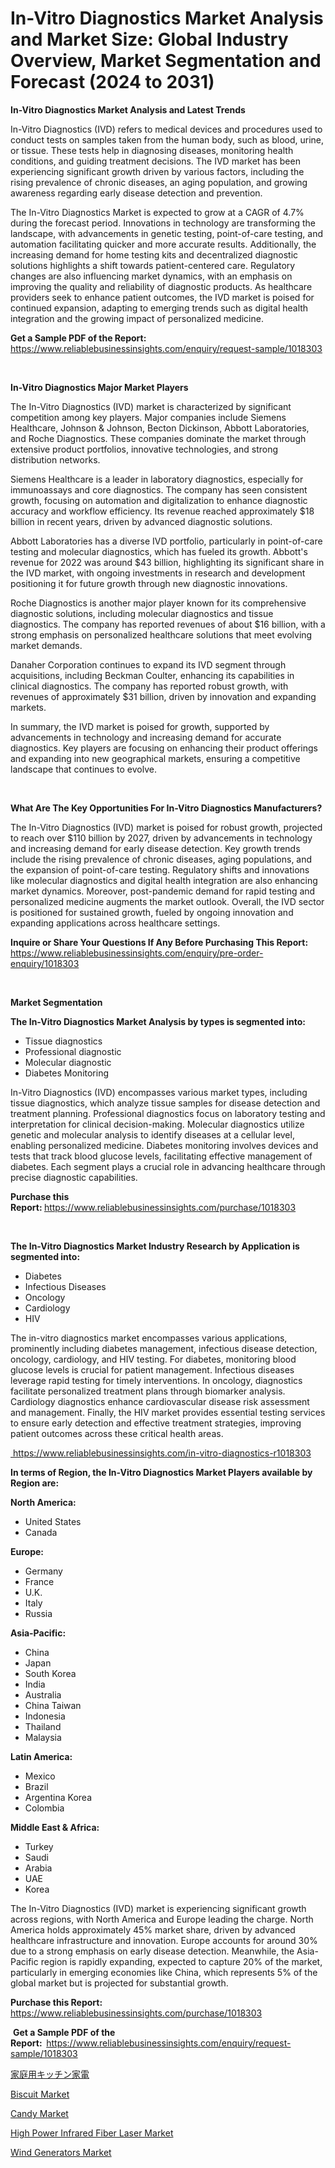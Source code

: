 <p><h1>In-Vitro Diagnostics Market Analysis and Market Size: Global Industry Overview, Market Segmentation and Forecast (2024 to 2031)</h1></p><p><strong>In-Vitro Diagnostics Market Analysis and Latest Trends</strong></p>
<p><p>In-Vitro Diagnostics (IVD) refers to medical devices and procedures used to conduct tests on samples taken from the human body, such as blood, urine, or tissue. These tests help in diagnosing diseases, monitoring health conditions, and guiding treatment decisions. The IVD market has been experiencing significant growth driven by various factors, including the rising prevalence of chronic diseases, an aging population, and growing awareness regarding early disease detection and prevention.</p><p>The In-Vitro Diagnostics Market is expected to grow at a CAGR of 4.7% during the forecast period. Innovations in technology are transforming the landscape, with advancements in genetic testing, point-of-care testing, and automation facilitating quicker and more accurate results. Additionally, the increasing demand for home testing kits and decentralized diagnostic solutions highlights a shift towards patient-centered care. Regulatory changes are also influencing market dynamics, with an emphasis on improving the quality and reliability of diagnostic products. As healthcare providers seek to enhance patient outcomes, the IVD market is poised for continued expansion, adapting to emerging trends such as digital health integration and the growing impact of personalized medicine.</p></p>
<p><strong>Get a Sample PDF of the Report:&nbsp;</strong> <a href="https://www.reliablebusinessinsights.com/enquiry/request-sample/1018303">https://www.reliablebusinessinsights.com/enquiry/request-sample/1018303</a></p>
<p>&nbsp;</p>
<p><strong>In-Vitro Diagnostics Major Market Players</strong></p>
<p><p>The In-Vitro Diagnostics (IVD) market is characterized by significant competition among key players. Major companies include Siemens Healthcare, Johnson & Johnson, Becton Dickinson, Abbott Laboratories, and Roche Diagnostics. These companies dominate the market through extensive product portfolios, innovative technologies, and strong distribution networks.</p><p>Siemens Healthcare is a leader in laboratory diagnostics, especially for immunoassays and core diagnostics. The company has seen consistent growth, focusing on automation and digitalization to enhance diagnostic accuracy and workflow efficiency. Its revenue reached approximately $18 billion in recent years, driven by advanced diagnostic solutions.</p><p>Abbott Laboratories has a diverse IVD portfolio, particularly in point-of-care testing and molecular diagnostics, which has fueled its growth. Abbott's revenue for 2022 was around $43 billion, highlighting its significant share in the IVD market, with ongoing investments in research and development positioning it for future growth through new diagnostic innovations.</p><p>Roche Diagnostics is another major player known for its comprehensive diagnostic solutions, including molecular diagnostics and tissue diagnostics. The company has reported revenues of about $16 billion, with a strong emphasis on personalized healthcare solutions that meet evolving market demands.</p><p>Danaher Corporation continues to expand its IVD segment through acquisitions, including Beckman Coulter, enhancing its capabilities in clinical diagnostics. The company has reported robust growth, with revenues of approximately $31 billion, driven by innovation and expanding markets.</p><p>In summary, the IVD market is poised for growth, supported by advancements in technology and increasing demand for accurate diagnostics. Key players are focusing on enhancing their product offerings and expanding into new geographical markets, ensuring a competitive landscape that continues to evolve.</p></p>
<p>&nbsp;</p>
<p><strong>What Are The Key Opportunities For In-Vitro Diagnostics Manufacturers?</strong></p>
<p><p>The In-Vitro Diagnostics (IVD) market is poised for robust growth, projected to reach over $110 billion by 2027, driven by advancements in technology and increasing demand for early disease detection. Key growth trends include the rising prevalence of chronic diseases, aging populations, and the expansion of point-of-care testing. Regulatory shifts and innovations like molecular diagnostics and digital health integration are also enhancing market dynamics. Moreover, post-pandemic demand for rapid testing and personalized medicine augments the market outlook. Overall, the IVD sector is positioned for sustained growth, fueled by ongoing innovation and expanding applications across healthcare settings.</p></p>
<p><strong>Inquire or Share Your Questions If Any Before Purchasing This Report:</strong> <a href="https://www.reliablebusinessinsights.com/enquiry/pre-order-enquiry/1018303">https://www.reliablebusinessinsights.com/enquiry/pre-order-enquiry/1018303</a></p>
<p>&nbsp;</p>
<p><strong>Market Segmentation</strong></p>
<p><strong>The In-Vitro Diagnostics Market Analysis by types is segmented into:</strong></p>
<p><ul><li>Tissue diagnostics</li><li>Professional diagnostic</li><li>Molecular diagnostic</li><li>Diabetes Monitoring</li></ul></p>
<p><p>In-Vitro Diagnostics (IVD) encompasses various market types, including tissue diagnostics, which analyze tissue samples for disease detection and treatment planning. Professional diagnostics focus on laboratory testing and interpretation for clinical decision-making. Molecular diagnostics utilize genetic and molecular analysis to identify diseases at a cellular level, enabling personalized medicine. Diabetes monitoring involves devices and tests that track blood glucose levels, facilitating effective management of diabetes. Each segment plays a crucial role in advancing healthcare through precise diagnostic capabilities.</p></p>
<p><strong>Purchase this Report:&nbsp;</strong><a href="https://www.reliablebusinessinsights.com/purchase/1018303">https://www.reliablebusinessinsights.com/purchase/1018303</a></p>
<p>&nbsp;</p>
<p><strong>The In-Vitro Diagnostics Market Industry Research by Application is segmented into:</strong></p>
<p><ul><li>Diabetes</li><li>Infectious Diseases</li><li>Oncology</li><li>Cardiology</li><li>HIV</li></ul></p>
<p><p>The in-vitro diagnostics market encompasses various applications, prominently including diabetes management, infectious disease detection, oncology, cardiology, and HIV testing. For diabetes, monitoring blood glucose levels is crucial for patient management. Infectious diseases leverage rapid testing for timely interventions. In oncology, diagnostics facilitate personalized treatment plans through biomarker analysis. Cardiology diagnostics enhance cardiovascular disease risk assessment and management. Finally, the HIV market provides essential testing services to ensure early detection and effective treatment strategies, improving patient outcomes across these critical health areas.</p></p>
<p><a href="https://www.reliablebusinessinsights.com/in-vitro-diagnostics-r1018303">&nbsp;https://www.reliablebusinessinsights.com/in-vitro-diagnostics-r1018303</a></p>
<p><strong>In terms of Region, the In-Vitro Diagnostics Market Players available by Region are:</strong></p>
<p>
    <p> <strong> North America: </strong>
        <ul>
            <li>United States</li>
            <li>Canada</li>
        </ul>
        </p> 
    <p> <strong> Europe: </strong>
        <ul>
            <li>Germany</li>
            <li>France</li>
            <li>U.K.</li>
            <li>Italy</li>
            <li>Russia</li>
        </ul>
        </p> 
    <p> <strong> Asia-Pacific: </strong>
        <ul>
            <li>China</li>
            <li>Japan</li>
            <li>South Korea</li>
            <li>India</li>
            <li>Australia</li>
            <li>China Taiwan</li>
            <li>Indonesia</li>
            <li>Thailand</li>
            <li>Malaysia</li>
        </ul>
        </p> 
    <p> <strong> Latin America: </strong>
        <ul>
            <li>Mexico</li>
            <li>Brazil</li>
            <li>Argentina Korea</li>
            <li>Colombia</li>
        </ul>
        </p> 
    <p> <strong> Middle East & Africa: </strong>
        <ul>
            <li>Turkey</li>
            <li>Saudi</li>
            <li>Arabia</li>
            <li>UAE</li>
            <li>Korea</li>
        </ul>
    </p>
    </p>
<p><p>The In-Vitro Diagnostics (IVD) market is experiencing significant growth across regions, with North America and Europe leading the charge. North America holds approximately 45% market share, driven by advanced healthcare infrastructure and innovation. Europe accounts for around 30% due to a strong emphasis on early disease detection. Meanwhile, the Asia-Pacific region is rapidly expanding, expected to capture 20% of the market, particularly in emerging economies like China, which represents 5% of the global market but is projected for substantial growth.</p></p>
<p><strong>Purchase this Report: </strong><a href="https://www.reliablebusinessinsights.com/purchase/1018303">https://www.reliablebusinessinsights.com/purchase/1018303</a></p>
<p>&nbsp;<strong>Get a Sample PDF of the Report:&nbsp;&nbsp;</strong><a href="https://www.reliablebusinessinsights.com/enquiry/request-sample/1018303">https://www.reliablebusinessinsights.com/enquiry/request-sample/1018303</a></p>
<p><strong></strong></p>
<p><p><a href="https://medium.com/@lionelmohr1/domestic-kitchen-appliance-market-%E3%81%AE%E3%82%B0%E3%83%AD%E3%83%BC%E3%83%90%E3%83%AB%E5%B8%82%E5%A0%B4%E6%A6%82%E8%A6%81%E3%81%AF-%E4%B8%96%E7%95%8C%E3%81%8A%E3%82%88%E3%81%B3%E4%B8%BB%E8%A6%81%E5%B8%82%E5%A0%B4%E3%81%AB%E3%81%8A%E3%81%91%E3%82%8B%E6%A5%AD%E7%95%8C%E3%81%AB%E5%BD%B1%E9%9F%BF%E3%82%92%E4%B8%8E%E3%81%88%E3%82%8B%E4%B8%BB%E8%A6%81%E3%81%AA%E3%83%88%E3%83%AC%E3%83%B3%E3%83%89%E3%81%AB%E3%81%A4%E3%81%84%E3%81%A6-%E7%8B%AC%E8%87%AA%E3%81%AE%E8%A6%96%E7%82%B9%E3%82%92%E6%8F%90%E4%BE%9B%E3%81%97%E3%81%BE%E3%81%99-5019ba44487c">家庭用キッチン家電</a></p><p><a href="https://www.linkedin.com/pulse/biscuit-market-global-regional-analysis-focus-end-user-n4gbe?trackingId=dDCeMZW6QPayn%2F2U7AKRTQ%3D%3D">Biscuit Market</a></p><p><a href="https://www.linkedin.com/pulse/global-candy-market-opportunities-challenges2024-2031-retromarket-jk7de?trackingId=VOMPByGxQymHBHNibc3aCw%3D%3D">Candy Market</a></p><p><a href="https://github.com/AnnDiaz698/Market-Research-Report-List-1/blob/main/high-power-infrared-fiber-laser-market.md">High Power Infrared Fiber Laser Market</a></p><p><a href="https://medium.com/@ransomohns/this-wind-generators-market-research-report-evaluates-the-key-market-trends-drivers-and-32313731870e">Wind Generators Market</a></p></p>